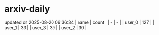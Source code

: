 # arxiv-daily
updated on 2025-08-20 06:36:34
| name | count |
| - | - |
| user_0 | 127 |
| user_1 | 33 |
| user_3 | 39 |
| user_2 | 30 |
